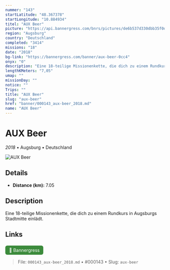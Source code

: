 ```yaml
---
nummer: "143"
startLatitude: "48.367378"
startLongitude: "10.884934"
titel: "AUX Beer"
picture: "https://api.bannergress.com/bnrs/pictures/de6b537d330dbb35f0d2babbe5a7477b"
region: "Augsburg"
country: "Deutschland"
completed: "3414"
missions: "18"
date: "2018"
bg-link: "https://bannergress.com/banner/aux-beer-0cc4"
onyx: "0"
description: "Eine 18-teilige Missionenkette, die dich zu einem Rundkurs in Augsburgs Stadtmitte einlädt."
lengthKMeters: "7,05"
umap: ""
missionDay: ""
notice: ""
Trips: ""
title: "AUX Beer"
slug: "aux-beer"
href: "banner/000143_aux-beer_2018.md"
name: "AUX Beer"
---
```

# AUX Beer

*2018* • Augsburg • Deutschland

![AUX Beer](https://api.bannergress.com/bnrs/pictures/de6b537d330dbb35f0d2babbe5a7477b)



## Details
- **Distance (km):** 7.05






## Description
Eine 18-teilige Missionenkette, die dich zu einem Rundkurs in Augsburgs Stadtmitte einlädt.



## Links
<a href="https://bannergress.com/banner/aux-beer-0cc4" style="display:inline-block;margin:6px 8px 0 0;padding:6px 12px;background:#3c8b3c;color:#fff;text-decoration:none;border-radius:6px;">🔗 Bannergress</a>




> File: `000143_aux-beer_2018.md` • #000143 • Slug: `aux-beer`
